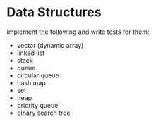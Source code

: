 # Data Structures
Implement the following and write tests for them:

- vector (dynamic array)
- linked list
- stack
- queue
- circular queue
- hash map
- set
- heap
- priority queue
- binary search tree
